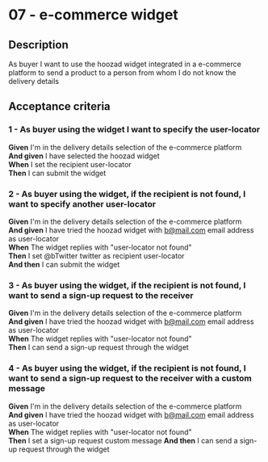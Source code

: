 # 07 - e-commerce widget

## Description
As buyer I want to use the hoozad widget integrated in a e-commerce platform to send a product to a person from whom I do not know the delivery details

## Acceptance criteria

### 1 - As buyer using the widget I want to specify the user-locator

**Given** I'm in the delivery details selection of the e-commerce platform  
**And given** I have selected the hoozad widget  
**When** I set the recipient user-locator  
**Then** I can submit the widget  

### 2 - As buyer using the widget, if the recipient is not found, I want to specify another user-locator

**Given** I'm in the delivery details selection of the e-commerce platform  
**And given** I have tried the hoozad widget with b@mail.com email address as user-locator  
**When** The widget replies with "user-locator not found"  
**Then** I set @bTwitter twitter as recipient user-locator  
**And then** I can submit the widget

### 3 - As buyer using the widget, if the recipient is not found, I want to send a sign-up request to the receiver

**Given** I'm in the delivery details selection of the e-commerce platform  
**And given** I have tried the hoozad widget with b@mail.com email address as user-locator  
**When** The widget replies with "user-locator not found"  
**Then** I can send a sign-up request through the widget  

### 4 - As buyer using the widget, if the recipient is not found, I want to send a sign-up request to the receiver with a custom message

**Given** I'm in the delivery details selection of the e-commerce platform  
**And given** I have tried the hoozad widget with b@mail.com email address as user-locator  
**When** The widget replies with "user-locator not found"  
**Then** I set a sign-up request custom message 
**And then** I can send a sign-up request through the widget  
